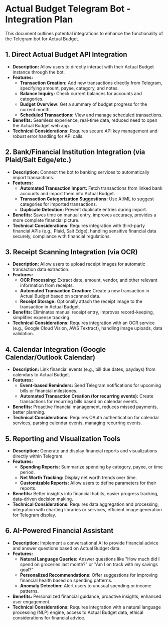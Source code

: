 # Actual Budget Telegram Bot - Integration Plan

This document outlines potential integrations to enhance the functionality of the Telegram bot for Actual Budget.

## 1. Direct Actual Budget API Integration
- **Description:** Allow users to directly interact with their Actual Budget instance through the bot.
- **Features:**
    - **Transaction Creation:** Add new transactions directly from Telegram, specifying amount, payee, category, and notes.
    - **Balance Inquiry:** Check current balances for accounts and categories.
    - **Budget Overview:** Get a summary of budget progress for the current month.
    - **Scheduled Transactions:** View and manage scheduled transactions.
- **Benefits:** Seamless experience, real-time data, reduced need to open the Actual Budget web app.
- **Technical Considerations:** Requires secure API key management and robust error handling for API calls.

## 2. Bank/Financial Institution Integration (via Plaid/Salt Edge/etc.)
- **Description:** Connect the bot to banking services to automatically import transactions.
- **Features:**
    - **Automated Transaction Import:** Fetch transactions from linked bank accounts and import them into Actual Budget.
    - **Transaction Categorization Suggestions:** Use AI/ML to suggest categories for imported transactions.
    - **Duplicate Detection:** Prevent duplicate entries during import.
- **Benefits:** Saves time on manual entry, improves accuracy, provides a more complete financial picture.
- **Technical Considerations:** Requires integration with third-party financial APIs (e.g., Plaid, Salt Edge), handling sensitive financial data securely, compliance with financial regulations.

## 3. Receipt Scanning Integration (via OCR)
- **Description:** Allow users to upload receipt images for automatic transaction data extraction.
- **Features:**
    - **OCR Processing:** Extract date, amount, vendor, and other relevant information from receipts.
    - **Automated Transaction Creation:** Create a new transaction in Actual Budget based on scanned data.
    - **Receipt Storage:** Optionally attach the receipt image to the transaction in Actual Budget.
- **Benefits:** Eliminates manual receipt entry, improves record-keeping, simplifies expense tracking.
- **Technical Considerations:** Requires integration with an OCR service (e.g., Google Cloud Vision, AWS Textract), handling image uploads, data validation.

## 4. Calendar Integration (Google Calendar/Outlook Calendar)
- **Description:** Link financial events (e.g., bill due dates, paydays) from calendars to Actual Budget.
- **Features:**
    - **Event-based Reminders:** Send Telegram notifications for upcoming bills or financial milestones.
    - **Automated Transaction Creation (for recurring events):** Create transactions for recurring bills based on calendar events.
- **Benefits:** Proactive financial management, reduces missed payments, better planning.
- **Technical Considerations:** Requires OAuth authentication for calendar services, parsing calendar events, managing recurring events.

## 5. Reporting and Visualization Tools
- **Description:** Generate and display financial reports and visualizations directly within Telegram.
- **Features:**
    - **Spending Reports:** Summarize spending by category, payee, or time period.
    - **Net Worth Tracking:** Display net worth trends over time.
    - **Customizable Reports:** Allow users to define parameters for their reports.
- **Benefits:** Better insights into financial habits, easier progress tracking, data-driven decision making.
- **Technical Considerations:** Requires data aggregation and processing, integration with charting libraries or services, efficient image generation for Telegram display.

## 6. AI-Powered Financial Assistant
- **Description:** Implement a conversational AI to provide financial advice and answer questions based on Actual Budget data.
- **Features:**
    - **Natural Language Queries:** Answer questions like "How much did I spend on groceries last month?" or "Am I on track with my savings goal?"
    - **Personalized Recommendations:** Offer suggestions for improving financial health based on spending patterns.
    - **Anomaly Detection:** Alert users to unusual spending or income patterns.
- **Benefits:** Personalized financial guidance, proactive insights, enhanced user engagement.
- **Technical Considerations:** Requires integration with a natural language processing (NLP) engine, access to Actual Budget data, ethical considerations for financial advice.